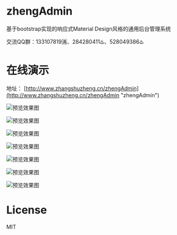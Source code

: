 # zhengAdmin

基于bootstrap实现的响应式Material Design风格的通用后台管理系统

交流QQ群：133107819🈵、284280411♨️、528049386♨️

# 在线演示

地址： [http://www.zhangshuzheng.cn/zhengAdmin](http://www.zhangshuzheng.cn/zhengAdmin "zhengAdmin")


![预览效果图](images/zheng-upms-theme.png)

![预览效果图](images/zheng-cms-theme.png)

![预览效果图](images/zheng-pay-theme.png)

![预览效果图](images/zheng-ucenter-theme.png)

![预览效果图](images/zheng-oss-theme.png)

![预览效果图](images/zheng-cms-theme-m1.png)

![预览效果图](images/zheng-cms-theme-m2.png)

# License
  MIT

